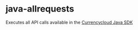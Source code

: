 # java-allrequests
Executes all API calls available in the [Currencycloud Java SDK][sdk]

[sdk]: https://github.com/CurrencyCloud/currencycloud-java